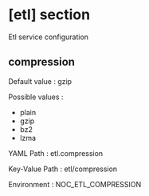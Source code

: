 # [etl] section
Etl service configuration

## compression

Default value
:   gzip

Possible values
:
* plain
* gzip
* bz2
* lzma

YAML Path
:   etl.compression

Key-Value Path
:   etl/compression

Environment
:   NOC_ETL_COMPRESSION
